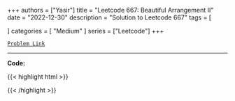 
+++
authors = ["Yasir"]
title = "Leetcode 667: Beautiful Arrangement II"
date = "2022-12-30"
description = "Solution to Leetcode 667"
tags = [
    
]
categories = [
    "Medium"
]
series = ["Leetcode"]
+++



[`Problem Link`](https://leetcode.com/problems/beautiful-arrangement-ii/description/)

---

**Code:**

{{< highlight html >}}

{{< /highlight >}}

